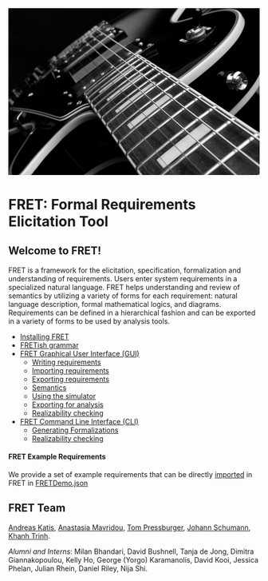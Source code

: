 <!-- userManual.md -->

<img src="./icons/electric-guitar.png" height=25% width=100%>

# FRET: Formal Requirements Elicitation Tool

## Welcome to FRET!

FRET is a framework for the elicitation, specification, formalization and understanding of requirements. Users enter system requirements in a specialized natural language. FRET helps understanding and review of semantics by utilizing a variety of forms for each requirement: natural language description, formal mathematical logics, and diagrams. Requirements can be defined in a hierarchical fashion and can be exported in a variety of forms to be used by analysis tools.


* [Installing FRET](./installingFRET/installationInstructions.md)
* [FRETish grammar](./fretishGrammar/index.pdf)
* [FRET Graphical User Interface (GUI)](./user-interface/tutorial.md)
    * [Writing requirements](./user-interface/writingReqs.md)
    * [Importing requirements](./user-interface/exportImport/import.md)
    * [Exporting requirements](./user-interface/exportImport/export.md)
    * [Semantics](./semantics/semanticsOverview.md)
    * [Using the simulator](./UsingTheSimulator/ltlsim.md)
    * [Exporting for analysis](./ExportingForAnalysis/analysis.md)
    * [Realizability checking](./exports/realizabilityManual.md)
* [FRET Command Line Interface (CLI)](./cli/cli.md)
    * [Generating Formalizations](./cli/cli.md#Generating-formalizations)
    * [Realizability checking](./cli/cli.md#Realizability-checking)

#### FRET Example Requirements

We provide a set of example requirements that can be directly [imported](./user-interface/exportImport/import.md) in FRET  in [FRETDemo.json](../../../tutorialExamples/FRETDemo.json)

## FRET Team

[Andreas Katis](https://andreaskatis.github.io/),
[Anastasia Mavridou](http://amavridou.com/),
[Tom Pressburger](https://ti.arc.nasa.gov/profile/ttp/),
[Johann Schumann](https://ti.arc.nasa.gov/profile/schumann/),
[Khanh Trinh](https://www.researchgate.net/profile/Khanh-Trinh-3).

*Alumni and Interns*: Milan Bhandari, David Bushnell, Tanja de Jong, Dimitra Giannakopoulou, Kelly Ho, George (Yorgo) Karamanolis, David Kooi, Jessica Phelan, Julian Rhein, Daniel Riley, Nija Shi.
